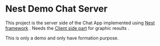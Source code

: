 # Nest Demo Chat Server

This project is the server side of the Chat App implemented using [Nest framework](https://github.com/kamilmysliwiec/nest) . Needs the [Client side part](https://github.com/Pinedo11/nestDemo-ChatClient) for graphic results .

This is only a demo and only have formation purpose.